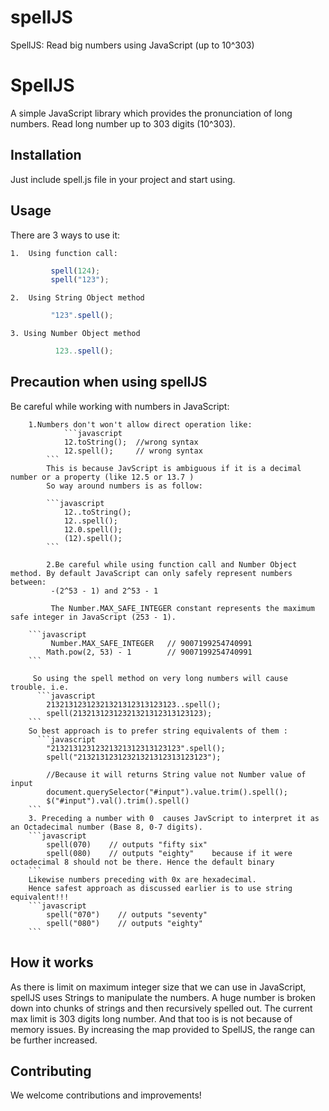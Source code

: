 # spellJS
SpellJS: Read big numbers using JavaScript (up to  10^303) 

SpellJS
===========

A simple JavaScript library which provides the pronunciation of long numbers. Read long number up to 303 digits (10^303). 

Installation
------------

Just include spell.js file in your project and start using.


Usage
-----------------------

There are 3 ways to use it:

	1.  Using function call:
```javascript
		 spell(124);
		 spell("123");
```

	2.  Using String Object method
```javascript
		 "123".spell();
```

	3. Using Number Object method
```javascript
		  123..spell();
```
Precaution when using spellJS
-----------------------	

Be careful while working with numbers in JavaScript:

		1.Numbers don't won't allow direct operation like:
				```javascript
				12.toString();  //wrong syntax
				12.spell();     // wrong syntax
			```
			This is because JavScript is ambiguous if it is a decimal number or a property (like 12.5 or 13.7 )
			So way around numbers is as follow:

			```javascript
				12..toString();  
				12..spell(); 
				12.0.spell();
				(12).spell();
			```

			2.Be careful while using function call and Number Object method. By default JavaScript can only safely represent numbers between:
			 -(2^53 - 1) and 2^53 - 1

			 The Number.MAX_SAFE_INTEGER constant represents the maximum safe integer in JavaScript (253 - 1).

		```javascript
			 Number.MAX_SAFE_INTEGER   // 9007199254740991
			Math.pow(2, 53) - 1        // 9007199254740991
		```

		 So using the spell method on very long numbers will cause trouble. i.e.
		  ```javascript
			21321312312321321312313123123..spell();
			spell(21321312312321321312313123123);
		```
		So best approach is to prefer string equivalents of them :
		  ```javascript
			"21321312312321321312313123123".spell();
			spell("21321312312321321312313123123");

			//Because it will returns String value not Number value of input
			document.querySelector("#input").value.trim().spell();   
			$("#input").val().trim().spell()
		```
		3. Preceding a number with 0  causes JavScript to interpret it as an Octadecimal number (Base 8, 0-7 digits).
		```javascript
			spell(070)    // outputs "fifty six"
			spell(080)    // outputs "eighty"    because if it were octadecimal 8 should not be there. Hence the default binary
 		```
 		Likewise numbers preceding with 0x are hexadecimal.
 		Hence safest approach as discussed earlier is to use string equivalent!!!
		```javascript
			spell("070")    // outputs "seventy"
			spell("080")    // outputs "eighty" 
 		```

How it works
------------

As there is limit on maximum integer size that we can use in JavaScript, spellJS uses Strings to manipulate the numbers. A huge number is broken down into chunks of strings and then recursively spelled out. The current max limit is 303 digits long number. And that too is is not because of memory issues. By increasing the map provided to SpellJS, the range can be further increased.

Contributing
------------

We welcome contributions and improvements! 

